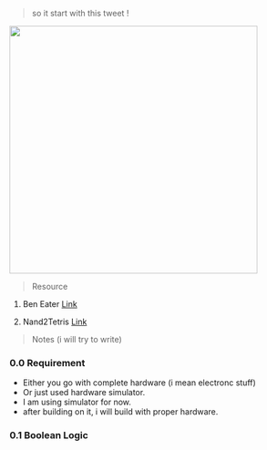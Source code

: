 > so it start with this tweet ! 

<img src="https://github.com/saurabhaloneai/computer-from-scratch/blob/main/images/Screenshot%202024-07-10%20at%2010.25.39%E2%80%AFAM.png"  width="435">

> Resource 

1. Ben Eater [Link](https://eater.net/8bit)

2. Nand2Tetris [Link](https://www.nand2tetris.org)

> Notes (i will try to write)

### 0.0 Requirement 

- Either you go with complete hardware (i mean electronc stuff)
- Or just used hardware simulator.
- I am using simulator for now.
- after building on it, i will build with proper hardware.

### 0.1 Boolean Logic 